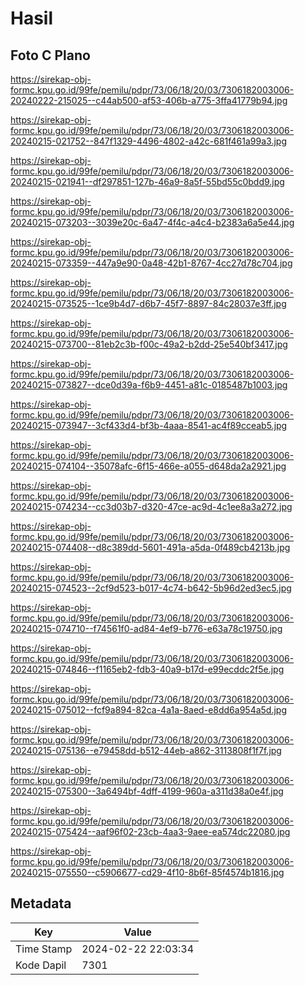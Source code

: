 # Hasil

## Foto C Plano

https://sirekap-obj-formc.kpu.go.id/99fe/pemilu/pdpr/73/06/18/20/03/7306182003006-20240222-215025--c44ab500-af53-406b-a775-3ffa41779b94.jpg

https://sirekap-obj-formc.kpu.go.id/99fe/pemilu/pdpr/73/06/18/20/03/7306182003006-20240215-021752--847f1329-4496-4802-a42c-681f461a99a3.jpg

https://sirekap-obj-formc.kpu.go.id/99fe/pemilu/pdpr/73/06/18/20/03/7306182003006-20240215-021941--df297851-127b-46a9-8a5f-55bd55c0bdd9.jpg

https://sirekap-obj-formc.kpu.go.id/99fe/pemilu/pdpr/73/06/18/20/03/7306182003006-20240215-073203--3039e20c-6a47-4f4c-a4c4-b2383a6a5e44.jpg

https://sirekap-obj-formc.kpu.go.id/99fe/pemilu/pdpr/73/06/18/20/03/7306182003006-20240215-073359--447a9e90-0a48-42b1-8767-4cc27d78c704.jpg

https://sirekap-obj-formc.kpu.go.id/99fe/pemilu/pdpr/73/06/18/20/03/7306182003006-20240215-073525--1ce9b4d7-d6b7-45f7-8897-84c28037e3ff.jpg

https://sirekap-obj-formc.kpu.go.id/99fe/pemilu/pdpr/73/06/18/20/03/7306182003006-20240215-073700--81eb2c3b-f00c-49a2-b2dd-25e540bf3417.jpg

https://sirekap-obj-formc.kpu.go.id/99fe/pemilu/pdpr/73/06/18/20/03/7306182003006-20240215-073827--dce0d39a-f6b9-4451-a81c-0185487b1003.jpg

https://sirekap-obj-formc.kpu.go.id/99fe/pemilu/pdpr/73/06/18/20/03/7306182003006-20240215-073947--3cf433d4-bf3b-4aaa-8541-ac4f89cceab5.jpg

https://sirekap-obj-formc.kpu.go.id/99fe/pemilu/pdpr/73/06/18/20/03/7306182003006-20240215-074104--35078afc-6f15-466e-a055-d648da2a2921.jpg

https://sirekap-obj-formc.kpu.go.id/99fe/pemilu/pdpr/73/06/18/20/03/7306182003006-20240215-074234--cc3d03b7-d320-47ce-ac9d-4c1ee8a3a272.jpg

https://sirekap-obj-formc.kpu.go.id/99fe/pemilu/pdpr/73/06/18/20/03/7306182003006-20240215-074408--d8c389dd-5601-491a-a5da-0f489cb4213b.jpg

https://sirekap-obj-formc.kpu.go.id/99fe/pemilu/pdpr/73/06/18/20/03/7306182003006-20240215-074523--2cf9d523-b017-4c74-b642-5b96d2ed3ec5.jpg

https://sirekap-obj-formc.kpu.go.id/99fe/pemilu/pdpr/73/06/18/20/03/7306182003006-20240215-074710--f74561f0-ad84-4ef9-b776-e63a78c19750.jpg

https://sirekap-obj-formc.kpu.go.id/99fe/pemilu/pdpr/73/06/18/20/03/7306182003006-20240215-074846--f1165eb2-fdb3-40a9-b17d-e99ecddc2f5e.jpg

https://sirekap-obj-formc.kpu.go.id/99fe/pemilu/pdpr/73/06/18/20/03/7306182003006-20240215-075012--fcf9a894-82ca-4a1a-8aed-e8dd6a954a5d.jpg

https://sirekap-obj-formc.kpu.go.id/99fe/pemilu/pdpr/73/06/18/20/03/7306182003006-20240215-075136--e79458dd-b512-44eb-a862-3113808f1f7f.jpg

https://sirekap-obj-formc.kpu.go.id/99fe/pemilu/pdpr/73/06/18/20/03/7306182003006-20240215-075300--3a6494bf-4dff-4199-960a-a311d38a0e4f.jpg

https://sirekap-obj-formc.kpu.go.id/99fe/pemilu/pdpr/73/06/18/20/03/7306182003006-20240215-075424--aaf96f02-23cb-4aa3-9aee-ea574dc22080.jpg

https://sirekap-obj-formc.kpu.go.id/99fe/pemilu/pdpr/73/06/18/20/03/7306182003006-20240215-075550--c5906677-cd29-4f10-8b6f-85f4574b1816.jpg


## Metadata

| Key        | Value               |
| ---------- | ------------------- |
| Time Stamp | 2024-02-22 22:03:34 |
| Kode Dapil | 7301                |



